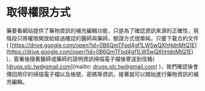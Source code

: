 # 取得權限方式

藥要看網站提供了藥物資訊的補充編輯功能，只是為了確認資訊來源的正確性，現階段只將權限開放給經過確認的醫師與藥師。驗證方式很單純，只要下載合約文件( [https://drive.google.com/open?id=0B6QmTFpd4gf1LW5wQXhHdnMtQ1E](https://drive.google.com/open?id=0B6QmTFpd4gf1LW5wQXhHdnMtQ1E) )，簽署後隨著醫師或藥師的證明資訊掃描電子檔後寄送到信箱( [drugs.olc.tw@gmail.com](mailto: drugs.olc.tw@gmail.com) )，我們確認後會傳回用印的掃描電子檔以及帳號、密碼等資訊，接著就可以開始進行藥物資訊的補充編輯。